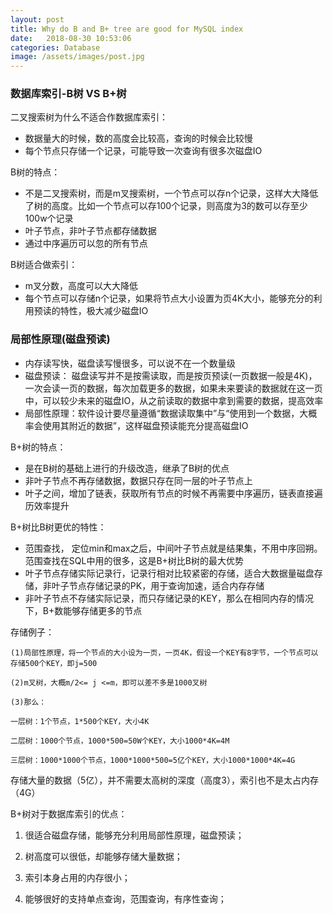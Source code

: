 ```yaml
---
layout: post
title: Why do B and B+ tree are good for MySQL index
date:   2018-08-30 10:53:06
categories: Database
image: /assets/images/post.jpg
---
```


### 数据库索引-B树 VS B+树

二叉搜索树为什么不适合作数据库索引：
- 数据量大的时候，数的高度会比较高，查询的时候会比较慢
- 每个节点只存储一个记录，可能导致一次查询有很多次磁盘IO

B树的特点：
- 不是二叉搜索树，而是m叉搜索树，一个节点可以存n个记录，这样大大降低了树的高度。比如一个节点可以存100个记录，则高度为3的数可以存至少100w个记录
- 叶子节点，非叶子节点都存储数据
- 通过中序遍历可以忽的所有节点

B树适合做索引：
- m叉分数，高度可以大大降低
- 每个节点可以存储n个记录，如果将节点大小设置为页4K大小，能够充分的利用预读的特性，极大减少磁盘IO

### 局部性原理(磁盘预读)

- 内存读写快，磁盘读写慢很多，可以说不在一个数量级
- 磁盘预读： 磁盘读写并不是按需读取，而是按页预读(一页数据一般是4K)，一次会读一页的数据，每次加载更多的数据，如果未来要读的数据就在这一页中，可以较少未来的磁盘IO，从之前读取的数据中拿到需要的数据，提高效率
- 局部性原理：软件设计要尽量遵循“数据读取集中”与“使用到一个数据，大概率会使用其附近的数据”，这样磁盘预读能充分提高磁盘IO

B+树的特点：
- 是在B树的基础上进行的升级改造，继承了B树的优点
- 非叶子节点不再存储数据，数据只存在同一层的叶子节点上
- 叶子之间，增加了链表，获取所有节点的时候不再需要中序遍历，链表直接遍历效率提升

B+树比B树更优的特性：
- 范围查找， 定位min和max之后，中间叶子节点就是结果集，不用中序回朔。范围查找在SQL中用的很多，这是B+树比B树的最大优势
- 叶子节点存储实际记录行，记录行相对比较紧密的存储，适合大数据量磁盘存储，非叶子节点存储记录的PK，用于查询加速，适合内存存储
- 非叶子节点不存储实际记录，而只存储记录的KEY，那么在相同内存的情况下，B+数能够存储更多的节点

存储例子：

```
(1)局部性原理，将一个节点的大小设为一页，一页4K，假设一个KEY有8字节，一个节点可以存储500个KEY，即j=500

(2)m叉树，大概m/2<= j <=m，即可以差不多是1000叉树

(3)那么：

一层树：1个节点，1*500个KEY，大小4K

二层树：1000个节点，1000*500=50W个KEY，大小1000*4K=4M

三层树：1000*1000个节点，1000*1000*500=5亿个KEY，大小1000*1000*4K=4G
```

存储大量的数据（5亿），并不需要太高树的深度（高度3），索引也不是太占内存（4G）

B+树对于数据库索引的优点：

1. 很适合磁盘存储，能够充分利用局部性原理，磁盘预读；

2. 树高度可以很低，却能够存储大量数据；

3. 索引本身占用的内存很小；

4. 能够很好的支持单点查询，范围查询，有序性查询；